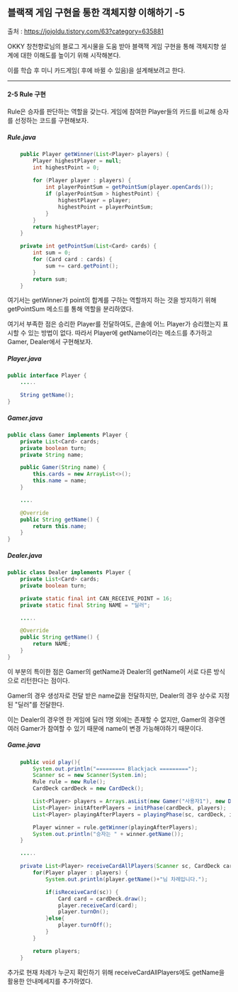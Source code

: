 ## 블랙잭 게임 구현을 통한 객체지향 이해하기 -5

출처 : https://jojoldu.tistory.com/63?category=635881

OKKY 창천향로님의 블로그 게시물을 도움 받아 블랙잭 게임 구현을 통해 객체지향 설계에 대한 이해도를 높이기 위해 시작해본다.

이를 학습 후 미니 카드게임( 후에 바뀔 수 있음)을 설계해보려고 한다.

<hr>

#### 2-5 Rule 구현

Rule은 승자를 판단하는 역할을 갖는다. 게임에 참여한 Player들의 카드를 비교해 승자를 선정하는 코드를 구현해보자.

##### Rule.java

```java
	public Player getWinner(List<Player> players) {
		Player highestPlayer = null;
		int highestPoint = 0;
		
		for (Player player : players) {
			int playerPointSum = getPointSum(player.openCards());
			if (playerPointSum > highestPoint) {
				highestPlayer = player;
				highestPoint = playerPointSum;
			}
		}
		return highestPlayer;
	}

	private int getPointSum(List<Card> cards) {
		int sum = 0;
		for (Card card : cards) {
			sum += card.getPoint();
		}
		return sum;
	}
```

여기서는 getWinner가 point의 합계를 구하는 역할까지 하는 것을 방지하기 위해 getPointSum 메소드를 통해 역할을 분리하였다. 

여기서 부족한 점은 승리한 Player를 전달하여도, 콘솔에 어느 Player가 승리했는지 표시할 수 있는 방법이 없다. 따라서 Player에 getName이라는 메소드를 추가하고 Gamer, Dealer에서 구현해보자.

##### Player.java

```java
public interface Player {
    .....

    String getName();
}

```

##### Gamer.java

```java
public class Gamer implements Player {
    private List<Card> cards;
    private boolean turn;
    private String name;

    public Gamer(String name) {
        this.cards = new ArrayList<>();
        this.name = name;
    }

    ....

    @Override
    public String getName() {
        return this.name;
    }
}
```

##### Dealer.java

```java
public class Dealer implements Player {
    private List<Card> cards;
    private boolean turn;

    private static final int CAN_RECEIVE_POINT = 16;
    private static final String NAME = "딜러";

    ..... 

    @Override
    public String getName() {
        return NAME;
    }
}
```

이 부분의 특이한 점은 Gamer의 getName과 Dealer의 getName이 서로 다른 방식으로 리턴한다는 점이다.

Gamer의 경우 생성자로 전달 받은 name값을 전달하지만, Dealer의 경우 상수로 지정된 "딜러"를 전달한다.

이는 Dealer의 경우엔 한 게임에 딜러 1명 외에는 존재할 수 없지만, Gamer의 경우엔 여러 Gamer가 참여할 수 있기 때문에 name이 변경 가능해야하기 때문이다.



##### Game.java

```java
    public void play(){
        System.out.println("========= Blackjack =========");
        Scanner sc = new Scanner(System.in);
        Rule rule = new Rule();
        CardDeck cardDeck = new CardDeck();

        List<Player> players = Arrays.asList(new Gamer("사용자1"), new Dealer());
        List<Player> initAfterPlayers = initPhase(cardDeck, players);
        List<Player> playingAfterPlayers = playingPhase(sc, cardDeck, initAfterPlayers);

        Player winner = rule.getWinner(playingAfterPlayers);
        System.out.println("승자는 " + winner.getName());
    }

    .....

    private List<Player> receiveCardAllPlayers(Scanner sc, CardDeck cardDeck, List<Player> players) {
        for(Player player : players) {
            System.out.println(player.getName()+"님 차례입니다.");

            if(isReceiveCard(sc)) {
                Card card = cardDeck.draw();
                player.receiveCard(card);
                player.turnOn();
            }else{
                player.turnOff();
            }
        }

        return players;
    }   
```

추가로 현재 차례가 누군지 확인하기 위해 receiveCardAllPlayers에도 getName을 활용한 안내메세지를 추가하였다.
